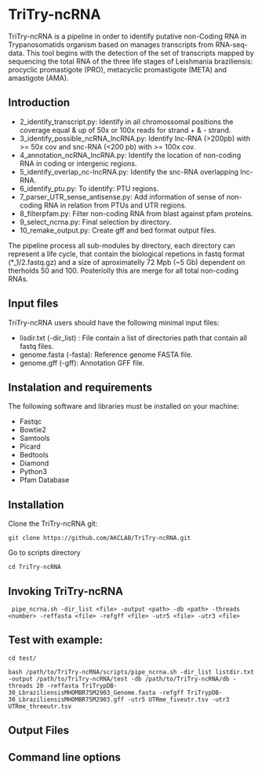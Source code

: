 # TriTry-ncRNA
TriTry-ncRNA is a pipeline in order to identify putative non-Coding RNA in Trypanosomatids organism based on manages transcripts from RNA-seq-data. This tool begins with the detection of the set of transcripts mapped by sequencing the total RNA of the three life stages of Leishmania braziliensis: procyclic promastigote (PRO), metacyclic promastigote (META) and amastigote (AMA).

## Introduction
* 2_identify_transcript.py: Identify in all chromossomal positions the coverage equal & up of 50x or 100x reads for strand + & - strand.
* 3_identify_possible_ncRNA_lncRNA.py: Identify lnc-RNA (>200pb) with >= 50x cov and snc-RNA (<200 pb) with >= 100x cov.
* 4_annotation_ncRNA_lncRNA.py: Identify the location of non-coding RNA in coding or intergenic regions. 
* 5_identify_overlap_nc-lncRNA.py: Identify the snc-RNA overlapping lnc-RNA.
* 6_identify_ptu.py: To identify: PTU regions.
* 7_parser_UTR_sense_antisense.py: Add information of sense of non-coding RNA in relation from PTUs and UTR regions.
* 8_filterpfam.py: Filter non-coding RNA from blast against pfam proteins.
* 9_select_ncrna.py: Final selection by directory.
* 10_remake_output.py: Create gff and bed format output files.

The pipeline process all sub-modules by directory, each directory 
can represent a life cycle, that contain the biological repetions in fastq format (*_1/2.fastq.gz) and a size of aproximatelly 72 Mpb (~5 Gb) dependent on therholds 50 and 100.
 Posteriolly this are merge for all total non-coding RNAs.

## Input files
TriTry-ncRNA users should have the following minimal input files:
- lisdir.txt (-dir_list) : File contain a list of
 directories path that contain all fastq files.
- genome.fasta (-fasta): Reference genome FASTA file.
- genome.gff (-gff): Annotation GFF file.

## Instalation and requirements
The following software and libraries must be installed on your machine:
* Fastqc
* Bowtie2 
* Samtools
* Picard
* Bedtools
* Diamond
* Python3
* Pfam Database


## Installation
Clone the TriTry-ncRNA git:
```
git clone https://github.com/AKCLAB/TriTry-ncRNA.git
```

Go to scripts directory
```
cd TriTry-ncRNA
```

## Invoking TriTry-ncRNA
```
 pipe_ncrna.sh -dir_list <file> -output <path> -db <path> -threads <number> -reffasta <file> -refgff <file> -utr5 <file> -utr3 <file>
```

## Test with example:
```
cd test/

bash /path/to/TriTry-ncRNA/scripts/pipe_ncrna.sh -dir_list listdir.txt -output /path/to/TriTry-ncRNA/test -db /path/to/TriTry-ncRNA/db -threads 20 -reffasta TriTrypDB-30_LbraziliensisMHOMBR75M2903_Genome.fasta -refgff TriTrypDB-30_LbraziliensisMHOMBR75M2903.gff -utr5 UTRme_fiveutr.tsv -utr3 UTRme_threeutr.tsv
```

## Output Files


## Command line options




